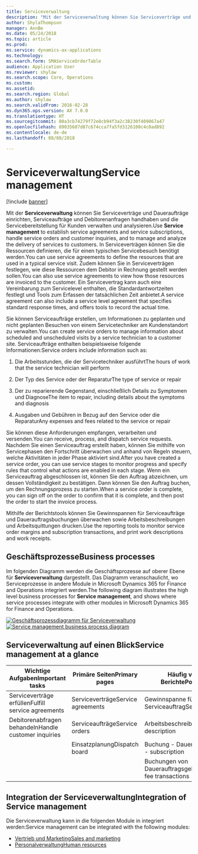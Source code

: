 ```yaml
---
title: Serviceverwaltung
description: "Mit der Serviceverwaltung können Sie Serviceverträge und Daueraufträge einrichten, Serviceaufträge und Debitorenanfragen handhaben und die Servicebereitstellung für Kunden verwalten und analysieren."
author: ShylaThompson
manager: AnnBe
ms.date: 05/24/2018
ms.topic: article
ms.prod: 
ms.service: dynamics-ax-applications
ms.technology: 
ms.search.form: SMAServiceOrderTable
audience: Application User
ms.reviewer: shylaw
ms.search.scope: Core, Operations
ms.custom: 
ms.assetid: 
ms.search.region: Global
ms.author: shylaw
ms.search.validFrom: 2016-02-28
ms.dyn365.ops.version: AX 7.0.0
ms.translationtype: HT
ms.sourcegitcommit: 80a3cb74279f72e8cb94f3a2c38230f409067a47
ms.openlocfilehash: 89035687d87c674cca7fa5fd3126100c4c0ad892
ms.contentlocale: de-de
ms.lasthandoff: 08/08/2018

---
```



# <a name="service-management"></a><span data-ttu-id="ec35f-103">Serviceverwaltung</span><span class="sxs-lookup"><span data-stu-id="ec35f-103">Service management</span></span> 

[!include [banner](../includes/banner.md)]


<span data-ttu-id="ec35f-104">Mit der **Serviceverwaltung** können Sie Serviceverträge und Daueraufträge einrichten, Serviceaufträge und Debitorenanfragen handhaben und die Servicebereitstellung für Kunden verwalten und analysieren.</span><span class="sxs-lookup"><span data-stu-id="ec35f-104">Use **Service management** to establish service agreements and service subscriptions, handle service orders and customer inquiries, and to manage and analyze the delivery of services to customers.</span></span> <span data-ttu-id="ec35f-105">In Serviceverträgen können Sie die Ressourcen definieren, die für einen typischen Servicebesuch benötigt werden.</span><span class="sxs-lookup"><span data-stu-id="ec35f-105">You can use service agreements to define the resources that are used in a typical service visit.</span></span> <span data-ttu-id="ec35f-106">Zudem können Sie in Serviceverträgen festlegen, wie diese Ressourcen dem Debitor in Rechnung gestellt werden sollen.</span><span class="sxs-lookup"><span data-stu-id="ec35f-106">You can also use service agreements to view how those resources are invoiced to the customer.</span></span> <span data-ttu-id="ec35f-107">Ein Servicevertrag kann auch eine Vereinbarung zum Servicelevel enthalten, die Standardantwortzeiten festlegt und Tools zum Erfassen der tatsächlichen Zeit anbietet.</span><span class="sxs-lookup"><span data-stu-id="ec35f-107">A service agreement can also include a service level agreement that specifies standard response times, and offers tools to record the actual time.</span></span>

<span data-ttu-id="ec35f-108">Sie können Serviceaufträge erstellen, um Informationen zu geplanten und nicht geplanten Besuchen von einem Servicetechniker am Kundenstandort zu verwalten.</span><span class="sxs-lookup"><span data-stu-id="ec35f-108">You can create service orders to manage information about scheduled and unscheduled visits by a service technician to a customer site.</span></span> <span data-ttu-id="ec35f-109">Serviceaufträge enthalten beispielsweise folgende Informationen:</span><span class="sxs-lookup"><span data-stu-id="ec35f-109">Service orders include information such as:</span></span>

1.  <span data-ttu-id="ec35f-110">Die Arbeitsstunden, die der Servicetechniker ausführt</span><span class="sxs-lookup"><span data-stu-id="ec35f-110">The hours of work that the service technician will perform</span></span>

2.  <span data-ttu-id="ec35f-111">Der Typ des Service oder der Reparatur</span><span class="sxs-lookup"><span data-stu-id="ec35f-111">The type of service or repair</span></span>

3.  <span data-ttu-id="ec35f-112">Der zu reparierende Gegenstand, einschließlich Details zu Symptomen und Diagnose</span><span class="sxs-lookup"><span data-stu-id="ec35f-112">The item to repair, including details about the symptoms and diagnosis</span></span>

4.  <span data-ttu-id="ec35f-113">Ausgaben und Gebühren in Bezug auf den Service oder die Reparatur</span><span class="sxs-lookup"><span data-stu-id="ec35f-113">Any expenses and fees related to the service or repair</span></span>

<span data-ttu-id="ec35f-114">Sie können diese Anforderungen empfangen, verarbeiten und versenden.</span><span class="sxs-lookup"><span data-stu-id="ec35f-114">You can receive, process, and dispatch service requests.</span></span> <span data-ttu-id="ec35f-115">Nachdem Sie einen Serviceauftrag erstellt haben, können Sie mithilfe von Servicephasen den Fortschritt überwachen und anhand von Regeln steuern, welche Aktivitäten in jeder Phase aktiviert sind.</span><span class="sxs-lookup"><span data-stu-id="ec35f-115">After you have created a service order, you can use service stages to monitor progress and specify rules that control what actions are enabled in each stage.</span></span> <span data-ttu-id="ec35f-116">Wenn ein Serviceauftrag abgeschlossen ist, können Sie den Auftrag abzeichnen, um dessen Vollständigkeit zu bestätigen. Dann können Sie den Auftrag buchen, um den Rechnungsprozess zu starten.</span><span class="sxs-lookup"><span data-stu-id="ec35f-116">When a service order is complete, you can sign off on the order to confirm that it is complete, and then post the order to start the invoice process.</span></span>

<span data-ttu-id="ec35f-117">Mithilfe der Berichtstools können Sie Gewinnspannen für Serviceaufträge und Dauerauftragsbuchungen überwachen sowie Arbeitsbeschreibungen und Arbeitsquittungen drucken.</span><span class="sxs-lookup"><span data-stu-id="ec35f-117">Use the reporting tools to monitor service order margins and subscription transactions, and print work descriptions and work receipts.</span></span>

## <a name="business-processes"></a><span data-ttu-id="ec35f-118">Geschäftsprozesse</span><span class="sxs-lookup"><span data-stu-id="ec35f-118">Business processes</span></span>

<span data-ttu-id="ec35f-119">Im folgenden Diagramm werden die Geschäftsprozesse auf oberer Ebene für **Serviceverwaltung** dargestellt. Das Diagramm veranschaulicht, wo Serviceprozesse in andere Module in Microsoft Dynamics 365 for Finance and Operations integriert werden.</span><span class="sxs-lookup"><span data-stu-id="ec35f-119">The following diagram illustrates the high level business processes for **Service management**, and shows where service processes integrate with other modules in Microsoft Dynamics 365 for Finance and Operations.</span></span>

<span data-ttu-id="ec35f-120">[![Geschäftsprozessdiagramm für Serviceverwaltung](./media/sm_home_page.gif)](./media/sm_home_page.gif)</span><span class="sxs-lookup"><span data-stu-id="ec35f-120">[![Service management business process diagram](./media/sm_home_page.gif)](./media/sm_home_page.gif)</span></span>

## <a name="service-management-at-a-glance"></a><span data-ttu-id="ec35f-121">Serviceverwaltung auf einen Blick</span><span class="sxs-lookup"><span data-stu-id="ec35f-121">Service management at a glance</span></span>

|<span data-ttu-id="ec35f-122">Wichtige Aufgaben</span><span class="sxs-lookup"><span data-stu-id="ec35f-122">Important tasks</span></span>           | <span data-ttu-id="ec35f-123">Primäre Seiten</span><span class="sxs-lookup"><span data-stu-id="ec35f-123">Primary pages</span></span>                         |<span data-ttu-id="ec35f-124">Häufig verwendete Berichte</span><span class="sxs-lookup"><span data-stu-id="ec35f-124">Popular reports</span></span>              |
|--------------------------|---------------------------------------|-----------------------------|
|<span data-ttu-id="ec35f-125">Serviceverträge erfüllen</span><span class="sxs-lookup"><span data-stu-id="ec35f-125">Fulfill service agreements</span></span>|<span data-ttu-id="ec35f-126">Serviceverträge</span><span class="sxs-lookup"><span data-stu-id="ec35f-126">Service agreements</span></span>                     |<span data-ttu-id="ec35f-127">Gewinnspanne für Serviceauftrag</span><span class="sxs-lookup"><span data-stu-id="ec35f-127">Service order margin</span></span>         |
|<span data-ttu-id="ec35f-128">Debitorenabfragen behandeln</span><span class="sxs-lookup"><span data-stu-id="ec35f-128">Handle customer inquiries</span></span> |<span data-ttu-id="ec35f-129">Serviceaufträge</span><span class="sxs-lookup"><span data-stu-id="ec35f-129">Service orders</span></span>                         |<span data-ttu-id="ec35f-130">Arbeitsbeschreibung</span><span class="sxs-lookup"><span data-stu-id="ec35f-130">Work description</span></span>             |
|                          |<span data-ttu-id="ec35f-131">Einsatzplanung</span><span class="sxs-lookup"><span data-stu-id="ec35f-131">Dispatch board</span></span>                         |<span data-ttu-id="ec35f-132">Buchung - Dauerauftrag</span><span class="sxs-lookup"><span data-stu-id="ec35f-132">Transaction - subscription</span></span>   |
|                          |                                       |<span data-ttu-id="ec35f-133">Buchungen von Dauerauftragsgebühren</span><span class="sxs-lookup"><span data-stu-id="ec35f-133">Subscription fee transactions</span></span>|


## <a name="integration-of-service-management"></a><span data-ttu-id="ec35f-134">Integration der Serviceverwaltung</span><span class="sxs-lookup"><span data-stu-id="ec35f-134">Integration of Service management</span></span>

<span data-ttu-id="ec35f-135">Die Serviceverwaltung kann in die folgenden Module in  integriert werden:</span><span class="sxs-lookup"><span data-stu-id="ec35f-135">Service management can be integrated with the following modules:</span></span>

  - [<span data-ttu-id="ec35f-136">Vertrieb und Marketing</span><span class="sxs-lookup"><span data-stu-id="ec35f-136">Sales and marketing</span></span>](../sales-marketing/overview-sales-marketing.md)
  - [<span data-ttu-id="ec35f-137">Personalverwaltung</span><span class="sxs-lookup"><span data-stu-id="ec35f-137">Human resources</span></span>](https://docs.microsoft.com/en-us/dynamics365/unified-operations/talent/index)

  



